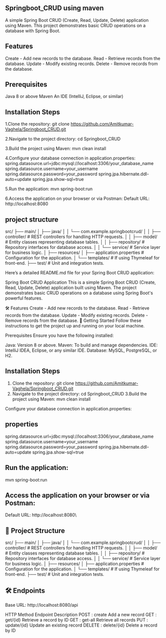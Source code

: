 ## Springboot_CRUD   using maven 
A simple Spring Boot CRUD (Create, Read, Update, Delete) application using Maven. This project demonstrates basic CRUD operations on a database with Spring Boot.

## Features

Create - Add new records to the database.
Read - Retrieve records from the database.
Update - Modify existing records.
Delete - Remove records from the database.


## Prerequisites

Java 8 or above
Maven
An IDE (IntelliJ, Eclipse, or similar)

## Installation Steps
1.Clone the repository:
git clone https://github.com/Amitkumar-Vaghela/Springboot_CRUD.git

2.Navigate to the project directory:
cd Springboot_CRUD

3.Build the project using Maven:
mvn clean install

4.Configure your database connection in application.properties:
spring.datasource.url=jdbc:mysql://localhost:3306/your_database_name
spring.datasource.username=your_username
spring.datasource.password=your_password
spring.jpa.hibernate.ddl-auto=update
spring.jpa.show-sql=true

5.Run the application:
mvn spring-boot:run

6.Access the application on your browser or via Postman:
Default URL: http://localhost:8080

## project structure 

src/
├── main/
│   ├── java/
│   │   └── com.example.springbootcrud/
│   │       ├── controller/  # REST controllers for handling HTTP requests.
│   │       ├── model/       # Entity classes representing database tables.
│   │       ├── repository/  # Repository interfaces for database access.
│   │       └── service/     # Service layer for business logic.
│   ├── resources/
│       ├── application.properties  # Configuration for the application.
│       └── templates/  # If using Thymeleaf for front-end.
├── test/  # Unit and integration tests.




Here’s a detailed README.md file for your Spring Boot CRUD application:

Spring Boot CRUD Application
This is a simple Spring Boot CRUD (Create, Read, Update, Delete) application built using Maven. The project demonstrates basic CRUD operations on a database using Spring Boot's powerful features.

🛠 Features
Create - Add new records to the database.
Read - Retrieve records from the database.
Update - Modify existing records.
Delete - Remove records from the database.
🚀 Getting Started
Follow these instructions to get the project up and running on your local machine.

Prerequisites
Ensure you have the following installed:

Java: Version 8 or above.
Maven: To build and manage dependencies.
IDE: IntelliJ IDEA, Eclipse, or any similar IDE.
Database: MySQL, PostgreSQL, or H2.

## Installation Steps
1. Clone the repository:
git clone https://github.com/Amitkumar-Vaghela/Springboot_CRUD.git
2. Navigate to the project directory:
cd Springboot_CRUD
3.Build the project using Maven:
mvn clean install

Configure your database connection in application.properties:

## properties
spring.datasource.url=jdbc:mysql://localhost:3306/your_database_name
spring.datasource.username=your_username
spring.datasource.password=your_password
spring.jpa.hibernate.ddl-auto=update
spring.jpa.show-sql=true

## Run the application:
mvn spring-boot:run

## Access the application on your browser or via Postman:
Default URL: http://localhost:8080\

## 📂 Project Structure

src/
├── main/
│   ├── java/
│   │   └── com.example.springbootcrud/
│   │       ├── controller/  # REST controllers for handling HTTP requests.
│   │       ├── model/       # Entity classes representing database tables.
│   │       ├── repository/  # Repository interfaces for database access.
│   │       └── service/     # Service layer for business logic.
│   ├── resources/
│       ├── application.properties  # Configuration for the application.
│       └── templates/  # If using Thymeleaf for front-end.
├── test/  # Unit and integration tests.


## 🛠 Endpoints
Base URL: http://localhost:8080/api

HTTP Method	Endpoint	Description
POST : create	Add a new record
GET	: get/{id}	Retrieve a record by ID
GET	: get-all	Retrieve all records
PUT	: update/{id}	Update an existing record
DELETE : delete/{id}	Delete a record by ID


